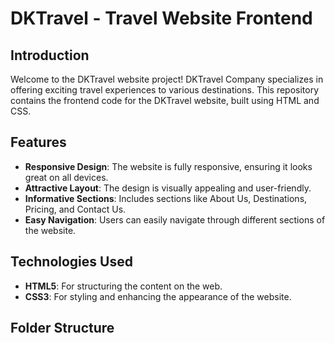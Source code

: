 # DKTravel - Travel Website Frontend

## Introduction

Welcome to the DKTravel website project! DKTravel Company specializes in offering exciting travel experiences to various destinations. This repository contains the frontend code for the DKTravel website, built using HTML and CSS.

## Features

- **Responsive Design**: The website is fully responsive, ensuring it looks great on all devices.
- **Attractive Layout**: The design is visually appealing and user-friendly.
- **Informative Sections**: Includes sections like About Us, Destinations, Pricing, and Contact Us.
- **Easy Navigation**: Users can easily navigate through different sections of the website.

## Technologies Used

- **HTML5**: For structuring the content on the web.
- **CSS3**: For styling and enhancing the appearance of the website.

## Folder Structure

